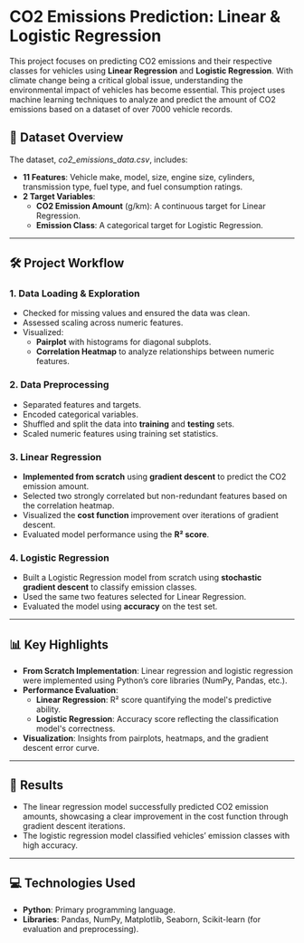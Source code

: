# CO2 Emissions Prediction: Linear & Logistic Regression

This project focuses on predicting CO2 emissions and their respective classes for vehicles using **Linear Regression** and **Logistic Regression**. With climate change being a critical global issue, understanding the environmental impact of vehicles has become essential. This project uses machine learning techniques to analyze and predict the amount of CO2 emissions based on a dataset of over 7000 vehicle records.

## 🚗 **Dataset Overview**
The dataset, *co2_emissions_data.csv*, includes:
- **11 Features**: Vehicle make, model, size, engine size, cylinders, transmission type, fuel type, and fuel consumption ratings.
- **2 Target Variables**: 
  - **CO2 Emission Amount** (g/km): A continuous target for Linear Regression.
  - **Emission Class**: A categorical target for Logistic Regression.

---

## 🛠️ **Project Workflow**
### 1. **Data Loading & Exploration**
- Checked for missing values and ensured the data was clean.
- Assessed scaling across numeric features.
- Visualized:
  - **Pairplot** with histograms for diagonal subplots.
  - **Correlation Heatmap** to analyze relationships between numeric features.

### 2. **Data Preprocessing**
- Separated features and targets.
- Encoded categorical variables.
- Shuffled and split the data into **training** and **testing** sets.
- Scaled numeric features using training set statistics.

### 3. **Linear Regression**
- **Implemented from scratch** using **gradient descent** to predict the CO2 emission amount.
- Selected two strongly correlated but non-redundant features based on the correlation heatmap.
- Visualized the **cost function** improvement over iterations of gradient descent.
- Evaluated model performance using the **R² score**.

### 4. **Logistic Regression**
- Built a Logistic Regression model from scratch using **stochastic gradient descent** to classify emission classes.
- Used the same two features selected for Linear Regression.
- Evaluated the model using **accuracy** on the test set.

---

## 📊 **Key Highlights**
- **From Scratch Implementation**: Linear regression and logistic regression were implemented using Python’s core libraries (NumPy, Pandas, etc.).
- **Performance Evaluation**:
  - **Linear Regression**: R² score quantifying the model's predictive ability.
  - **Logistic Regression**: Accuracy score reflecting the classification model's correctness.
- **Visualization**: Insights from pairplots, heatmaps, and the gradient descent error curve.

---

## 🚀 **Results**
- The linear regression model successfully predicted CO2 emission amounts, showcasing a clear improvement in the cost function through gradient descent iterations.
- The logistic regression model classified vehicles’ emission classes with high accuracy.

---

## 💻 **Technologies Used**
- **Python**: Primary programming language.
- **Libraries**: Pandas, NumPy, Matplotlib, Seaborn, Scikit-learn (for evaluation and preprocessing).
